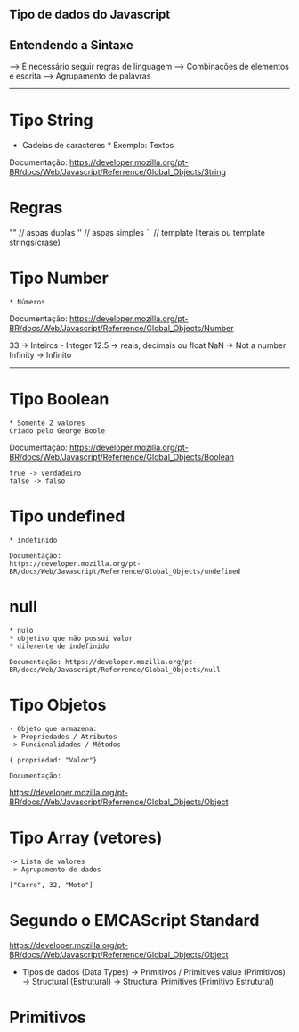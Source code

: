 ## Tipo de dados do Javascript

## Entendendo a Sintaxe

--> É necessário seguir regras de linguagem
--> Combinações de elementos e escrita
--> Agrupamento de palavras

---

# Tipo String

* Cadeias de caracteres *
Exemplo: Textos

Documentação:
https://developer.mozilla.org/pt-BR/docs/Web/Javascript/Referrence/Global_Objects/String

# Regras

"" // aspas duplas
'' // aspas simples
`` // template literais ou template strings(crase)

# Tipo Number

    * Números

Documentação:
https://developer.mozilla.org/pt-BR/docs/Web/Javascript/Referrence/Global_Objects/Number

33 -> Inteiros - Integer
12.5 -> reais, decimais ou float
NaN -> Not a number
Infinity -> Infinito

---

# Tipo Boolean

    * Somente 2 valores
    Criado pelo George Boole

Documentação:
https://developer.mozilla.org/pt-BR/docs/Web/Javascript/Referrence/Global_Objects/Boolean

    true -> verdadeiro
    false -> falso

# Tipo undefined

    * indefinido

    Documentação:
    https://developer.mozilla.org/pt-BR/docs/Web/Javascript/Referrence/Global_Objects/undefined

# null

    * nulo
    * objetivo que não possui valor
    * diferente de indefinido

    Documentação: https://developer.mozilla.org/pt-BR/docs/Web/Javascript/Referrence/Global_Objects/null

# Tipo Objetos

    - Objeto que armazena:
    -> Propriedades / Atributos
    -> Funcionalidades / Métodos

    { propriedad: "Valor"}

    Documentação:
https://developer.mozilla.org/pt-BR/docs/Web/Javascript/Referrence/Global_Objects/Object

# Tipo Array (vetores)
    -> Lista de valores
    -> Agrupamento de dados

    ["Carro", 32, "Moto"]

# Segundo o EMCAScript Standard

https://developer.mozilla.org/pt-BR/docs/Web/Javascript/Referrence/Global_Objects/Object

* Tipos de dados (Data Types)
    -> Primitivos / Primitives value (Primitivos)
    -> Structural (Estrutural)
    -> Structural Primitives (Primitivo Estrutural)

# Primitivos


